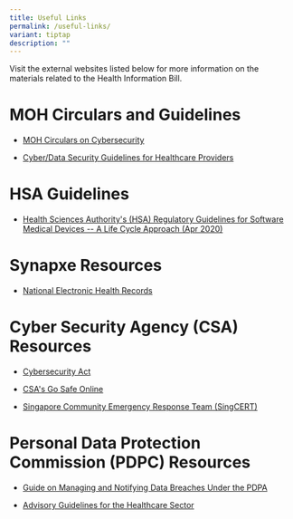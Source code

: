 ```yaml
---
title: Useful Links
permalink: /useful-links/
variant: tiptap
description: ""
---
```

<p>Visit the external websites listed below for more information on the materials related to the Health Information Bill.</p><h1>MOH Circulars and Guidelines</h1><ul data-tight="true" class="tight"><li><p><a href="https://www.moh.gov.sg/licensing-and-regulation/regulations-guidelines-and-circulars/" rel="noopener noreferrer nofollow" target="_blank">MOH Circulars on Cybersecurity</a></p></li><li><p><a href="https://www.moh.gov.sg/licensing-and-regulation/regulations-guidelines-and-circulars/details/cyber-data-security-guidelines-for-healthcare-providers" rel="noopener noreferrer nofollow" target="_blank">Cyber/Data Security Guidelines for Healthcare Providers</a></p></li></ul><h1>HSA Guidelines </h1><ul data-tight="true" class="tight"><li><p><a href="https://www.hsa.gov.sg/docs/default-source/hprg-mdb/guidance-documents-for-medical-devices/regulatory-guidelines-for-software-medical-devices---a-life-cycle-approach_r2-(2022-apr)-pub.pdf" rel="noopener noreferrer nofollow" target="_blank">Health Sciences Authority's (HSA) Regulatory Guidelines for Software Medical Devices -- A Life Cycle Approach (Apr 2020)</a></p></li></ul><h1>Synapxe Resources</h1><ul data-tight="true" class="tight"><li><p><a href="https://www.synapxe.sg/healthtech/national-programmes/national-electronic-health-record-nehr/faq" rel="noopener noreferrer nofollow" target="_blank">National Electronic Health Records</a></p></li></ul><h1>Cyber Security Agency (CSA) Resources</h1><ul data-tight="true" class="tight"><li><p><a href="https://www.csa.gov.sg/legislation/cybersecurity-act" rel="noopener noreferrer nofollow" target="_blank">Cybersecurity Act</a></p></li><li><p><a href="https://www.csa.gov.sg/Tips-Resource/Resources/gosafeonline" rel="noopener noreferrer nofollow" target="_blank">CSA's Go Safe Online</a></p></li><li><p><a href="https://www.csa.gov.sg/Explore/who-we-are/our-identity/about-singcert/resources" rel="noopener noreferrer nofollow" target="_blank">Singapore Community Emergency Response Team (SingCERT)</a></p></li></ul><h1>Personal Data Protection Commission (PDPC) Resources</h1><ul data-tight="true" class="tight"><li><p><a href="https://www.pdpc.gov.sg/help-and-resources/2021/01/data-breach-management-guide" rel="noopener noreferrer nofollow" target="_blank">Guide on Managing and Notifying Data Breaches Under the PDPA</a></p></li><li><p><a href="https://www.pdpc.gov.sg/guidelines-and-consultation/2017/10/advisory-guidelines-for-the-healthcare-sector" rel="noopener noreferrer nofollow" target="_blank">Advisory Guidelines for the Healthcare Sector</a></p></li></ul><p></p>